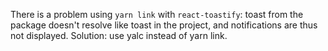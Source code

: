There is a problem using `yarn link` with `react-toastify`: toast from the package doesn't resolve like toast in the project, and notifications are thus not displayed. Solution: use yalc instead of yarn link.